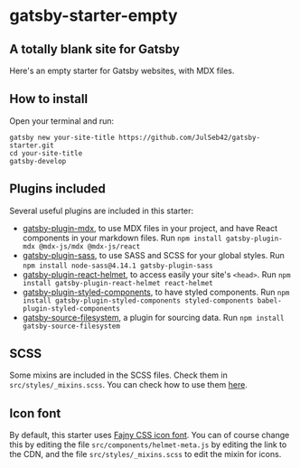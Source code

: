 # gatsby-starter-empty

## A totally blank site for Gatsby

Here's an empty starter for Gatsby websites, with MDX files.

## How to install

Open your terminal and run:

```
gatsby new your-site-title https://github.com/JulSeb42/gatsby-starter.git
cd your-site-title
gatsby-develop
```


## Plugins included

Several useful plugins are included in this starter:

- [gatsby-plugin-mdx](https://www.gatsbyjs.com/plugins/gatsby-plugin-mdx/), to use MDX files in your project, and have React components in your markdown files. Run `npm install gatsby-plugin-mdx @mdx-js/mdx @mdx-js/react`
- [gatsby-plugin-sass](https://www.gatsbyjs.com/plugins/gatsby-plugin-sass/), to use SASS and SCSS for your global styles. Run `npm install node-sass@4.14.1 gatsby-plugin-sass`
- [gatsby-plugin-react-helmet](https://www.gatsbyjs.com/plugins/gatsby-plugin-react-helmet/), to access easily your site's `<head>`. Run `npm install gatsby-plugin-react-helmet react-helmet`
- [gatsby-plugin-styled-components](https://www.gatsbyjs.com/plugins/gatsby-plugin-styled-components/), to have styled components. Run `npm install gatsby-plugin-styled-components styled-components babel-plugin-styled-components`
- [gatsby-source-filesystem](https://www.gatsbyjs.com/plugins/gatsby-source-filesystem/), a plugin for sourcing data. Run `npm install gatsby-source-filesystem`

## SCSS

Some mixins are included in the SCSS files. Check them in `src/styles/_mixins.scss`. You can check how to use them [here](https://fajny-css.github.io/helpers/mixins/).

## Icon font

By default, this starter uses [Fajny CSS icon font](https://fajny-css.github.io/categories/icons/). You can of course change this by editing the file `src/components/helmet-meta.js` by editing the link to the CDN, and the file `src/styles/_mixins.scss` to edit the mixin for icons.